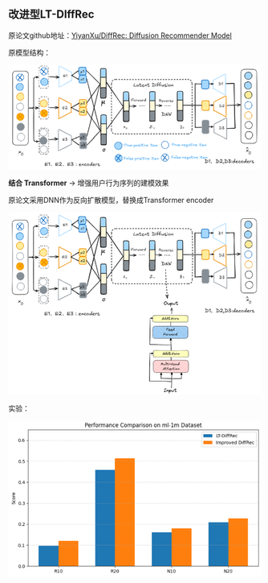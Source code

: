 

## 改进型LT-DIffRec

原论文github地址：[YiyanXu/DiffRec: Diffusion Recommender Model](https://github.com/YiyanXu/DiffRec)

原模型结构：

![image-20250703222420641](./assets/image-20250703222420641.png)



**结合 Transformer** → 增强用户行为序列的建模效果

原论文采用DNN作为反向扩散模型，替换成Transformer encoder

![image-20250703222842824](./assets/image-20250703222842824.png)

实验：

![image-20250703231715955](./assets/image-20250703231715955.png)











